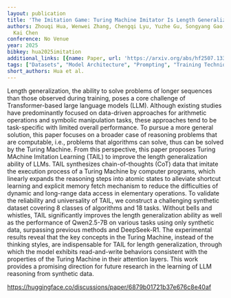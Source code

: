 ```yaml
---
layout: publication
title: 'The Imitation Game: Turing Machine Imitator Is Length Generalizable Reasoner'
authors: Zhouqi Hua, Wenwei Zhang, Chengqi Lyu, Yuzhe Gu, Songyang Gao, Kuikun Liu,
  Kai Chen
conference: No Venue
year: 2025
bibkey: hua2025imitation
additional_links: [{name: Paper, url: 'https://arxiv.org/abs/hf2507.13332'}]
tags: ["Datasets", "Model Architecture", "Prompting", "Training Techniques"]
short_authors: Hua et al.
---
```

Length generalization, the ability to solve problems of longer sequences than those observed during training, poses a core challenge of Transformer-based large language models (LLM). Although existing studies have predominantly focused on data-driven approaches for arithmetic operations and symbolic manipulation tasks, these approaches tend to be task-specific with limited overall performance. To pursue a more general solution, this paper focuses on a broader case of reasoning problems that are computable, i.e., problems that algorithms can solve, thus can be solved by the Turing Machine. From this perspective, this paper proposes Turing MAchine Imitation Learning (TAIL) to improve the length generalization ability of LLMs. TAIL synthesizes chain-of-thoughts (CoT) data that imitate the execution process of a Turing Machine by computer programs, which linearly expands the reasoning steps into atomic states to alleviate shortcut learning and explicit memory fetch mechanism to reduce the difficulties of dynamic and long-range data access in elementary operations. To validate the reliability and universality of TAIL, we construct a challenging synthetic dataset covering 8 classes of algorithms and 18 tasks. Without bells and whistles, TAIL significantly improves the length generalization ability as well as the performance of Qwen2.5-7B on various tasks using only synthetic data, surpassing previous methods and DeepSeek-R1. The experimental results reveal that the key concepts in the Turing Machine, instead of the thinking styles, are indispensable for TAIL for length generalization, through which the model exhibits read-and-write behaviors consistent with the properties of the Turing Machine in their attention layers. This work provides a promising direction for future research in the learning of LLM reasoning from synthetic data.

https://huggingface.co/discussions/paper/6879b01721b37e676c8e40af